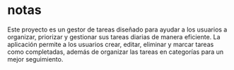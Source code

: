 # notas
Este proyecto es un gestor de tareas diseñado para ayudar a los usuarios a organizar, priorizar y gestionar sus tareas diarias de manera eficiente. La aplicación permite a los usuarios crear, editar, eliminar y marcar tareas como completadas, además de organizar las tareas en categorías para un mejor seguimiento.
